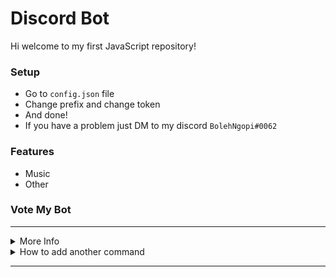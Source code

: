 # Discord Bot

Hi welcome to my first JavaScript repository!

### Setup
-  Go to `config.json` file
-  Change prefix and change token
-  And done!
-  If you have a problem just DM to my discord `BolehNgopi#0062`

### Features
-  Music
-  Other

### Vote My Bot


***

<details>
<summary>More Info</summary>

-  [guide](https://dbd.leref.ga/guide/begin)
</details>

<details>
<summary>How to add another command</summary>

1. Go to `commands` folder

2. Go to `other` folder

3. Add file with name `commandName.js`

4. And insert the code to there 

Example:
```js
bot.command({
name: "your_bot_trigger",
aliases: "your_bot_alias_command",
code: `code goes here`
})
```
</details>

***

